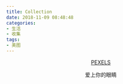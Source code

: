 ```yaml
---
title: Collection
date: 2018-11-09 08:48:48
categories:
- 生活
- 收集
tags:
- 美图
---
```


<center><a href="https://www.pexels.com">PEXELS</a></center>

<center><p>爱上你的眼睛<p></center>


